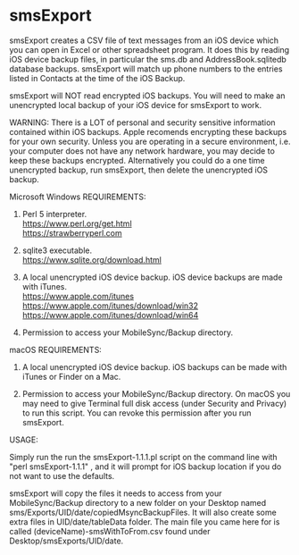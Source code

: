 # smsExport
smsExport creates a CSV file of text messages from an iOS device which you can open in Excel or other spreadsheet program.  It does this by reading iOS device backup files, in particular the sms.db and AddressBook.sqlitedb database backups.  smsExport will match up phone numbers to the entries listed in Contacts at the time of the iOS Backup.

smsExport will NOT read encrypted iOS backups.  You will need to make an unencrypted local backup of your iOS device for smsExport to work.

WARNING: There is a LOT of personal and security sensitive information contained within iOS backups.  Apple recomends encrypting these backups for your own security.  Unless you are operating in a secure environment, i.e. your computer does not have any network hardware, you may decide to keep these backups encrypted. Alternatively you could do a one time unencrypted backup, run smsExport, then delete the unencrypted iOS backup.

Microsoft Windows REQUIREMENTS:

1) Perl 5 interpreter. <BR>
https://www.perl.org/get.html <BR>
https://strawberryperl.com

2) sqlite3 executable. <BR>
https://www.sqlite.org/download.html

3) A local unencrypted iOS device backup. iOS device backups are made with iTunes. <BR>
https://www.apple.com/itunes <BR>
https://www.apple.com/itunes/download/win32 <BR>
https://www.apple.com/itunes/download/win64 <BR>

4) Permission to access your MobileSync/Backup directory. 


macOS REQUIREMENTS:

1) A local unencrypted iOS device backup.  iOS backups can be made with iTunes or Finder on a Mac. <BR>

2) Permission to access your MobileSync/Backup directory. On macOS you may need to give Terminal full disk access (under Security and Privacy) to run this script.  You can revoke this permission after you run smsExport.
  

USAGE:
 
Simply run the run the smsExport-1.1.1.pl script on the command line with "perl smsExport-1.1.1" , and it will prompt for iOS backup location if you do not want to use the defaults.
 
smsExport will copy the files it needs to access from your MobileSync/Backup directory to a new folder on your Desktop named sms/Exports/UID/date/copiedMsyncBackupFiles.  It will also create some extra files in UID/date/tableData folder.  The main file you came here for is called (deviceName)-smsWithToFrom.csv found under Desktop/smsExports/UID/date.
  

